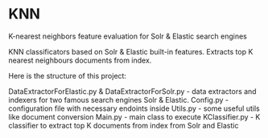 # KNN
K-nearest neighbors feature evaluation for Solr &amp; Elastic search engines

KNN classificators based on Solr & Elastic built-in features. Extracts top K nearest neighbours documents from index.

Here is the structure of this project:

DataExtractorForElastic.py & DataExtractorForSolr.py - data extractors and indexers for two famous search engines Solr & Elastic.
Config.py - configuration file with necessary endoints inside
Utils.py - some useful utils like document conversion
Main.py - main class to execute
KClassifier.py - K classifier to extract top K documents from index from Solr and Elastic
